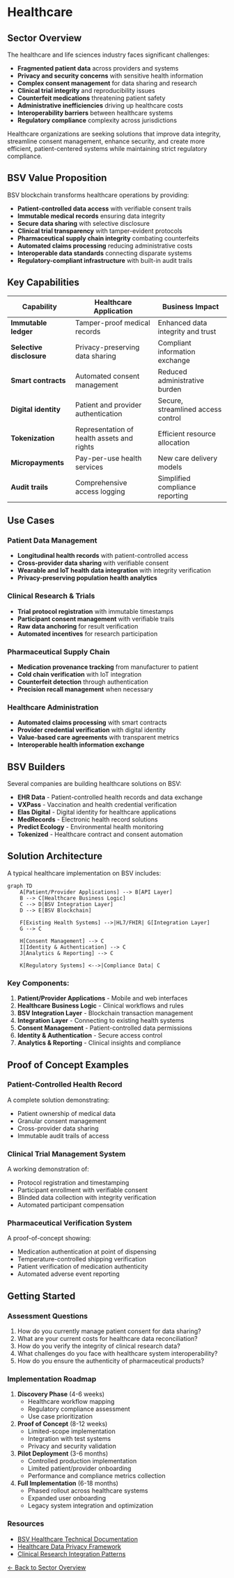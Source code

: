 # Healthcare

## Sector Overview

The healthcare and life sciences industry faces significant challenges:

* **Fragmented patient data** across providers and systems
* **Privacy and security concerns** with sensitive health information
* **Complex consent management** for data sharing and research
* **Clinical trial integrity** and reproducibility issues
* **Counterfeit medications** threatening patient safety
* **Administrative inefficiencies** driving up healthcare costs
* **Interoperability barriers** between healthcare systems
* **Regulatory compliance** complexity across jurisdictions

Healthcare organizations are seeking solutions that improve data integrity, streamline consent management, enhance security, and create more efficient, patient-centered systems while maintaining strict regulatory compliance.

## BSV Value Proposition

BSV blockchain transforms healthcare operations by providing:

* **Patient-controlled data access** with verifiable consent trails
* **Immutable medical records** ensuring data integrity
* **Secure data sharing** with selective disclosure
* **Clinical trial transparency** with tamper-evident protocols
* **Pharmaceutical supply chain integrity** combating counterfeits
* **Automated claims processing** reducing administrative costs
* **Interoperable data standards** connecting disparate systems
* **Regulatory-compliant infrastructure** with built-in audit trails

## Key Capabilities

| Capability               | Healthcare Application                     | Business Impact                    |
| ------------------------ | ------------------------------------------ | ---------------------------------- |
| **Immutable ledger**     | Tamper-proof medical records               | Enhanced data integrity and trust  |
| **Selective disclosure** | Privacy-preserving data sharing            | Compliant information exchange     |
| **Smart contracts**      | Automated consent management               | Reduced administrative burden      |
| **Digital identity**     | Patient and provider authentication        | Secure, streamlined access control |
| **Tokenization**         | Representation of health assets and rights | Efficient resource allocation      |
| **Micropayments**        | Pay-per-use health services                | New care delivery models           |
| **Audit trails**         | Comprehensive access logging               | Simplified compliance reporting    |

## Use Cases

### Patient Data Management

* **Longitudinal health records** with patient-controlled access
* **Cross-provider data sharing** with verifiable consent
* **Wearable and IoT health data integration** with integrity verification
* **Privacy-preserving population health analytics**

### Clinical Research & Trials

* **Trial protocol registration** with immutable timestamps
* **Participant consent management** with verifiable trails
* **Raw data anchoring** for result verification
* **Automated incentives** for research participation

### Pharmaceutical Supply Chain

* **Medication provenance tracking** from manufacturer to patient
* **Cold chain verification** with IoT integration
* **Counterfeit detection** through authentication
* **Precision recall management** when necessary

### Healthcare Administration

* **Automated claims processing** with smart contracts
* **Provider credential verification** with digital identity
* **Value-based care agreements** with transparent metrics
* **Interoperable health information exchange**

## BSV Builders

Several companies are building healthcare solutions on BSV:

* **EHR Data** - Patient-controlled health records and data exchange
* **VXPass** - Vaccination and health credential verification
* **Elas Digital** - Digital identity for healthcare applications
* **MedRecords** - Electronic health record solutions
* **Predict Ecology** - Environmental health monitoring
* **Tokenized** - Healthcare contract and consent automation

## Solution Architecture

A typical healthcare implementation on BSV includes:

```mermaid
graph TD
    A[Patient/Provider Applications] --> B[API Layer]
    B --> C[Healthcare Business Logic]
    C --> D[BSV Integration Layer]
    D --> E[BSV Blockchain]
    
    F[Existing Health Systems] -->|HL7/FHIR| G[Integration Layer]
    G --> C
    
    H[Consent Management] --> C
    I[Identity & Authentication] --> C
    J[Analytics & Reporting] --> C
    
    K[Regulatory Systems] <-->|Compliance Data| C
```

### Key Components:

1. **Patient/Provider Applications** - Mobile and web interfaces
2. **Healthcare Business Logic** - Clinical workflows and rules
3. **BSV Integration Layer** - Blockchain transaction management
4. **Integration Layer** - Connecting to existing health systems
5. **Consent Management** - Patient-controlled data permissions
6. **Identity & Authentication** - Secure access control
7. **Analytics & Reporting** - Clinical insights and compliance

## Proof of Concept Examples

### Patient-Controlled Health Record

A complete solution demonstrating:

* Patient ownership of medical data
* Granular consent management
* Cross-provider data sharing
* Immutable audit trails of access

### Clinical Trial Management System

A working demonstration of:

* Protocol registration and timestamping
* Participant enrollment with verifiable consent
* Blinded data collection with integrity verification
* Automated participant compensation

### Pharmaceutical Verification System

A proof-of-concept showing:

* Medication authentication at point of dispensing
* Temperature-controlled shipping verification
* Patient verification of medication authenticity
* Automated adverse event reporting

## Getting Started

### Assessment Questions

1. How do you currently manage patient consent for data sharing?
2. What are your current costs for healthcare data reconciliation?
3. How do you verify the integrity of clinical research data?
4. What challenges do you face with healthcare system interoperability?
5. How do you ensure the authenticity of pharmaceutical products?

### Implementation Roadmap

1. **Discovery Phase** (4-6 weeks)
   * Healthcare workflow mapping
   * Regulatory compliance assessment
   * Use case prioritization
2. **Proof of Concept** (8-12 weeks)
   * Limited-scope implementation
   * Integration with test systems
   * Privacy and security validation
3. **Pilot Deployment** (3-6 months)
   * Controlled production implementation
   * Limited patient/provider onboarding
   * Performance and compliance metrics collection
4. **Full Implementation** (6-18 months)
   * Phased rollout across healthcare systems
   * Expanded user onboarding
   * Legacy system integration and optimization

### Resources

* [BSV Healthcare Technical Documentation](../../technical/04-examples/healthcare.md)
* [Healthcare Data Privacy Framework](broken-reference)
* [Clinical Research Integration Patterns](../../enterprise/integration-patterns.md)

[← Back to Sector Overview](./)
